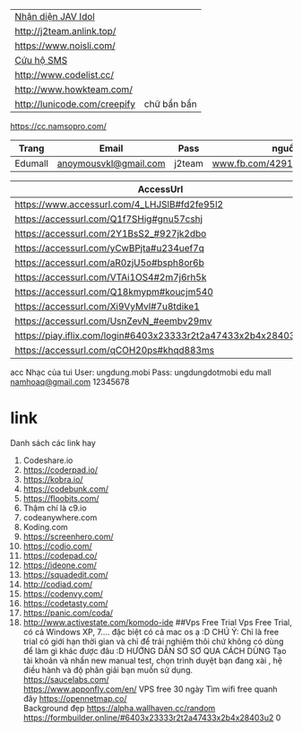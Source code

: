 |   |   |
|---|---|
[Nhận diện JAV Idol](http://jav-idol.toidicodedao.com/) |
http://j2team.anlink.top/ |
https://www.noisli.com/ |
[Cứu hộ SMS](https://www.facebook.com/C%E1%BB%A9u-H%E1%BB%99-SMS-384758608549291) |
http://www.codelist.cc/ |
http://www.howkteam.com/ |
http://lunicode.com/creepify | chữ bẩn bẩn |
https://cc.namsopro.com/

Trang | Email | Pass | nguồn |
|-----|-------|------|-------|
Edumall | anoymousvkl@gmail.com | j2team | www.fb.com/429143117417814/ 



|AccessUrl|   |
|---------|---|
https://www.accessurl.com/4_LHJSlB#fd2fe95l2 | Linkvip|
https://accessurl.com/Q1f7SHig#gnu57cshj | Linkvip|
https://accessurl.com/2Y1BsS2_#927jk2dbo | Linkvip |
https://accessurl.com/yCwBPjta#u234uef7q | www.fshare.vn |
https://accessurl.com/aR0zjU5o#bsph8or6b | www.fshare.vn |
https://accessurl.com/VTAi1OS4#2m7j6rh5k | movies.hdviet.com/ |		
https://accessurl.com/Q18kmypm#koucjm540 | movies.hdviet.com/ |
https://accessurl.com/Xi9VyMvl#7u8tdike1 | hdonline.vn/ |
https://accessurl.com/UsnZevN_#eembv29mv | piay.iflix.com |
https://piay.iflix.com/login#6403x23333r2t2a47433x2b4x28403u2 |
https://accessurl.com/qCOH20ps#khqd883ms | WWE |
acc 
Nhạc của tui
User: ungdung.mobi
Pass: ungdungdotmobi
edu mall namhoaq@gmail.com  12345678 
# link

Danh sách các link hay<br/>
1. Codeshare.io
2. https://coderpad.io/
3. https://kobra.io/
4. https://codebunk.com/
5. https://floobits.com/
6. Thậm chí là c9.io
7. codeanywhere.com
8. Koding.com
9. https://screenhero.com/
10. https://codio.com/
11. https://codepad.co/
12. https://ideone.com/
13. https://squadedit.com/
14. http://codiad.com/
15. https://codenvy.com/
16. https://codetasty.com/
17. https://panic.com/coda/
18. http://www.activestate.com/komodo-ide
##Vps Free Trial
Vps Free Trial, có cả Windows XP, 7.... đặc biệt có cả mac os ạ :D
CHÚ Ý: Chỉ là free trial có giới hạn thời gian và chỉ để trải nghiệm thôi chứ không có dùng để làm gì khác được đâu :D 
HƯỚNG DẪN SƠ SƠ QUA CÁCH DÙNG
Tạo tài khoản và nhấn new manual test, chọn trình duyệt bạn đang xài , hệ điều hành và độ phân giải bạn muốn sử dụng.<br/>
https://saucelabs.com/ <br>
https://www.apponfly.com/en/ VPS free 30 ngày
Tìm wifi free quanh đây https://opennetmap.co/ <br>
Background đẹp https://alpha.wallhaven.cc/random <br>
https://formbuilder.online/#6403x23333r2t2a47433x2b4x28403u2
0
